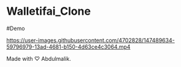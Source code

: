 # Walletifai_Clone

#Demo

https://user-images.githubusercontent.com/4702828/147489634-59796979-13ad-4681-b150-4d63ce4c3064.mp4




Made with ♡ Abdulmalik.
